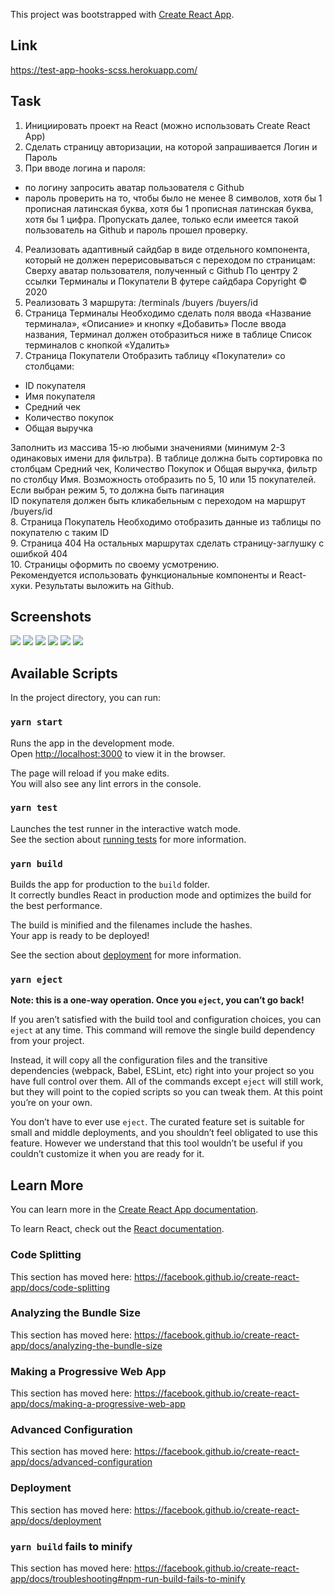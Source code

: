 This project was bootstrapped with [Create React App](https://github.com/facebook/create-react-app).
## Link

https://test-app-hooks-scss.herokuapp.com/

## Task
1.  Инициировать проект на React (можно использовать Create React App) 
2.  Сделать страницу авторизации, на которой запрашивается Логин и Пароль
3.  При вводе логина и пароля: 
  - по логину запросить аватар пользователя с Github 
  - пароль проверить на то, чтобы было не менее 8 символов, хотя бы 1 
прописная латинская буква, хотя бы 1 прописная латинская буква, хотя бы 1 
цифра. 
Пропускать далее, только если имеется такой пользователь на Github и пароль прошел проверку. 
4.  Реализовать адаптивный сайдбар в виде отдельного компонента, 
который не должен перерисовываться с переходом по страницам: 
Сверху аватар пользователя, полученный с Github 
По центру 2 ссылки Терминалы и Покупатели 
В футере сайдбара Copyright © 2020 
5.  Реализовать 3 маршрута: 
/terminals 
/buyers 
/buyers/id 
6.  Страница Терминалы 
Необходимо сделать поля ввода «Название терминала», «Описание» и 
кнопку «Добавить» 
После ввода названия, Терминал должен отобразиться ниже в таблице 
Список терминалов с кнопкой «Удалить» 
7.  Страница Покупатели 
Отобразить таблицу «Покупатели» со столбцами: 
- ID покупателя
- Имя покупателя
- Средний чек
- Количество покупок
- Общая выручка

Заполнить из массива 15-ю любыми значениями (минимум 2-3 одинаковых 
имени для фильтра). 
В таблице должна быть сортировка по столбцам Средний чек, Количество 
Покупок и Общая выручка, фильтр по столбцу Имя. 
Возможность отобразить по 5, 10 или 15 покупателей. Если выбран режим 5, 
то должна быть пагинация  
ID покупателя должен быть кликабельным с переходом на маршрут /buyers/id  
8.  Страница Покупатель 
Необходимо отобразить данные из таблицы по покупателю с таким ID  
9.  Страница 404 
На остальных маршрутах сделать страницу-заглушку с ошибкой 404  
10.  Страницы оформить по своему усмотрению.  
Рекомендуется использовать функциональные компоненты и React-хуки. Результаты выложить на Github.


## Screenshots
<img src='screenshots/f1.PNG'/>
<img src='screenshots/f2.PNG'/>
<img src='screenshots/f3.PNG'/>
<img src='screenshots/f4.PNG'/>
<img src='screenshots/f5.PNG'/>
<img src='screenshots/f6.PNG'/>  

## Available Scripts


In the project directory, you can run:

### `yarn start`

Runs the app in the development mode.<br />
Open [http://localhost:3000](http://localhost:3000) to view it in the browser.

The page will reload if you make edits.<br />
You will also see any lint errors in the console.

### `yarn test`

Launches the test runner in the interactive watch mode.<br />
See the section about [running tests](https://facebook.github.io/create-react-app/docs/running-tests) for more information.

### `yarn build`

Builds the app for production to the `build` folder.<br />
It correctly bundles React in production mode and optimizes the build for the best performance.

The build is minified and the filenames include the hashes.<br />
Your app is ready to be deployed!

See the section about [deployment](https://facebook.github.io/create-react-app/docs/deployment) for more information.

### `yarn eject`

**Note: this is a one-way operation. Once you `eject`, you can’t go back!**

If you aren’t satisfied with the build tool and configuration choices, you can `eject` at any time. This command will remove the single build dependency from your project.

Instead, it will copy all the configuration files and the transitive dependencies (webpack, Babel, ESLint, etc) right into your project so you have full control over them. All of the commands except `eject` will still work, but they will point to the copied scripts so you can tweak them. At this point you’re on your own.

You don’t have to ever use `eject`. The curated feature set is suitable for small and middle deployments, and you shouldn’t feel obligated to use this feature. However we understand that this tool wouldn’t be useful if you couldn’t customize it when you are ready for it.

## Learn More

You can learn more in the [Create React App documentation](https://facebook.github.io/create-react-app/docs/getting-started).

To learn React, check out the [React documentation](https://reactjs.org/).

### Code Splitting

This section has moved here: https://facebook.github.io/create-react-app/docs/code-splitting

### Analyzing the Bundle Size

This section has moved here: https://facebook.github.io/create-react-app/docs/analyzing-the-bundle-size

### Making a Progressive Web App

This section has moved here: https://facebook.github.io/create-react-app/docs/making-a-progressive-web-app

### Advanced Configuration

This section has moved here: https://facebook.github.io/create-react-app/docs/advanced-configuration

### Deployment

This section has moved here: https://facebook.github.io/create-react-app/docs/deployment

### `yarn build` fails to minify

This section has moved here: https://facebook.github.io/create-react-app/docs/troubleshooting#npm-run-build-fails-to-minify
